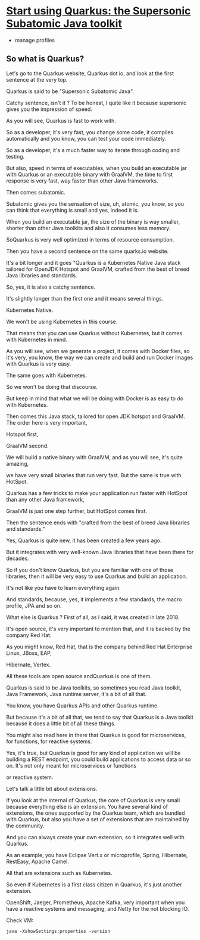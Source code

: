 # [Start using Quarkus: the Supersonic Subatomic Java toolkit](https://www.udemy.com/course/quarkus-starting-with-quarkus/)

- manage profiles

## So what is Quarkus?

Let's go to the Quarkus website, Quarkus dot io, and look at the first sentence at the very top.

Quarkus is said to be "Supersonic Subatomic Java".

Catchy sentence, isn't it ? To be honest, I quite like it because supersonic gives you the impression of speed.

As you will see, Quarkus is fast to work with.

So as a developer, it's very fast, you change some code, it compiles automatically and you know, you can test your code immediately.

So as a developer, it's a much faster way to iterate through coding and testing.

But also, speed in terms of executables, when you build an executable jar with Quarkus or an executable binary with GraalVM, the time to first response is very fast, way faster than other Java frameworks.

Then comes subatomic.

Subatomic gives you the sensation of size, uh, atomic, you know, so you can think that everything is small and yes, indeed it is.

When you build an executable jar, the size of the binary is way smaller, shorter than other Java toolkits and also it consumes less memory.

SoQuarkus is very well optimized in terms of resource consumption.

Then you have a second sentence on the same quarks.io website.

It's a bit longer and it goes "Quarkus is a Kubernetes Native Java stack tailored for OpenJDK Hotspot and GraalVM, crafted from the best of breed Java libraries and standards.

So, yes, it is also a catchy sentence.

It's slightly longer than the first one and it means several things.

Kubernetes Native.

We won't be using Kubernetes in this course.

That means that you can use Quarkus without Kubernetes, but it comes with Kubernetes in mind.

As you will see, when we generate a project, it comes with Docker files, so it's very, you know, the way we can create and build and run Docker images with Quarkus is very easy.

The same goes with Kubernetes.

So we won't be doing that discourse.

But keep in mind that what we will be doing with Docker is as easy to do with Kubernetes.

Then comes this Java stack, tailored for open JDK hotspot and GraalVM. The order here is very important,

Hotspot first,

GraalVM second.

We will build a native binary with GraalVM, and as you will see, it's quite amazing,

we have very small binaries that run very fast. But the same is true with HotSpot.

Quarkus has a few tricks to make your application run faster with HotSpot than any other Java framework,

GraalVM is just one step further, but HotSpot comes first.

Then the sentence ends with "crafted from the best of breed Java libraries and standards."

Yes, Quarkus is quite new, it has been created a few years ago.

But it integrates with very well-known Java libraries that have been there for decades.

So if you don't know Quarkus, but you are familiar with one of those libraries, then it will be very easy to use Quarkus and build an application.

It's not like you have to learn everything again.

And standards, because, yes, it implements a few standards, the macro profile, JPA and so on.

What else is Quarkus ? First of all, as I said, it was created in late 2018.

It's open source, it's very important to mention that, and it is backed by the company Red Hat.

As you might know, Red Hat, that is the company behind Red Hat Enterprise Linux, JBoss, EAP,

Hibernate, Vertex.

All these tools are open source andQuarkus is one of them.

Quarkus is said to be Java toolkits, so sometimes you read Java toolkit, Java Framework, Java runtime server, it's a bit of all that.

You know, you have Quarkus APIs and other Quarkus runtime.

But because it's a bit of all that, we tend to say that Quarkus is a Java toolkit because it does a little bit of all these things.

You might also read here in there that Quarkus is good for microservices, for functions, for reactive systems.

Yes, it's true, but Quarkus is good for any kind of application we will be building a REST endpoint, you could build applications to access data or so on. It's not only meant for microservices or functions

or reactive system.

Let's talk a little bit about extensions.

If you look at the internal of Quarkus, the core of Quarkus is very small because everything else is an extension. You have several kind of extensions, the ones supported by the Quarkus team, which are bundled with Quarkus, but also you have a set of extensions that are maintained by the community.

And you can always create your own extension, so it integrates well with Quarkus.

As an example, you have Eclipse Vert.x or microprofile, Spring, Hibernate, RestEasy, Apache Camel.

All that are extensions such as Kubernetes.

So even if Kubernetes is a first class citizen in Quarkus, it's just another extension.

OpenShift, Jaeger, Prometheus, Apache Kafka, very important when you have a reactive systems and messaging, and Netty for the not blocking IO.

Check VM:
```shell
java -XshowSettings:properties -version
```

